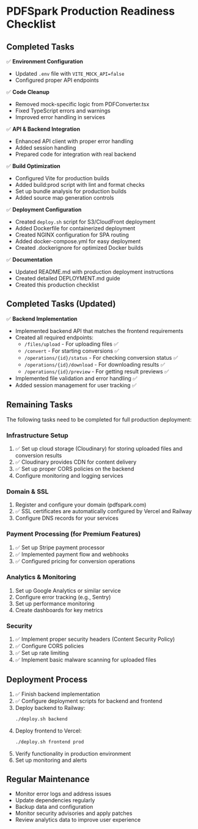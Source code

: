 # PDFSpark Production Readiness Checklist

## Completed Tasks

✅ **Environment Configuration**
- Updated `.env` file with `VITE_MOCK_API=false`
- Configured proper API endpoints

✅ **Code Cleanup**
- Removed mock-specific logic from PDFConverter.tsx
- Fixed TypeScript errors and warnings
- Improved error handling in services

✅ **API & Backend Integration**
- Enhanced API client with proper error handling
- Added session handling
- Prepared code for integration with real backend

✅ **Build Optimization**
- Configured Vite for production builds
- Added build:prod script with lint and format checks
- Set up bundle analysis for production builds
- Added source map generation controls

✅ **Deployment Configuration**
- Created `deploy.sh` script for S3/CloudFront deployment
- Added Dockerfile for containerized deployment
- Created NGINX configuration for SPA routing
- Added docker-compose.yml for easy deployment
- Created .dockerignore for optimized Docker builds

✅ **Documentation**
- Updated README.md with production deployment instructions
- Created detailed DEPLOYMENT.md guide
- Created this production checklist

## Completed Tasks (Updated)

✅ **Backend Implementation**
- Implemented backend API that matches the frontend requirements
- Created all required endpoints:
   - `/files/upload` - For uploading files ✅
   - `/convert` - For starting conversions ✅
   - `/operations/{id}/status` - For checking conversion status ✅
   - `/operations/{id}/download` - For downloading results ✅
   - `/operations/{id}/preview` - For getting result previews ✅
- Implemented file validation and error handling ✅
- Added session management for user tracking ✅

## Remaining Tasks

The following tasks need to be completed for full production deployment:

### Infrastructure Setup
1. ✅ Set up cloud storage (Cloudinary) for storing uploaded files and conversion results
2. ✅ Cloudinary provides CDN for content delivery 
3. ✅ Set up proper CORS policies on the backend
4. Configure monitoring and logging services

### Domain & SSL
1. Register and configure your domain (pdfspark.com)
2. ✅ SSL certificates are automatically configured by Vercel and Railway
3. Configure DNS records for your services

### Payment Processing (for Premium Features)
1. ✅ Set up Stripe payment processor
2. ✅ Implemented payment flow and webhooks
3. ✅ Configured pricing for conversion operations

### Analytics & Monitoring
1. Set up Google Analytics or similar service
2. Configure error tracking (e.g., Sentry)
3. Set up performance monitoring
4. Create dashboards for key metrics

### Security
1. ✅ Implement proper security headers (Content Security Policy)
2. ✅ Configure CORS policies
3. ✅ Set up rate limiting
4. ✅ Implement basic malware scanning for uploaded files

## Deployment Process

1. ✅ Finish backend implementation
2. ✅ Configure deployment scripts for backend and frontend
3. Deploy backend to Railway:
   ```bash
   ./deploy.sh backend
   ```
4. Deploy frontend to Vercel:
   ```bash
   ./deploy.sh frontend prod
   ```
5. Verify functionality in production environment
6. Set up monitoring and alerts

## Regular Maintenance

- Monitor error logs and address issues
- Update dependencies regularly
- Backup data and configuration
- Monitor security advisories and apply patches
- Review analytics data to improve user experience